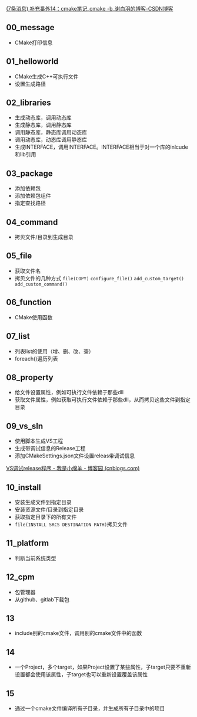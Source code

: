 [(7条消息) 补充番外14：cmake笔记_cmake -b_谢白羽的博客-CSDN博客](https://blog.csdn.net/weixin_43679037/article/details/124030345)



## 00_message
* CMake打印信息

## 01_helloworld
* CMake生成C++可执行文件
* 设置生成路径

## 02_libraries
- 生成动态库，调用动态库
- 生成静态库，调用静态库
- 调用静态库，静态库调用动态库
- 调用动态库，动态库调用静态库
- 生成INTERFACE，调用INTERFACE。INTERFACE相当于对一个库的inlcude和lib引用

## 03_package
- 添加依赖包
- 添加依赖包组件
- 指定查找路径

## 04_command
- 拷贝文件/目录到生成目录

## 05_file
- 获取文件名
- 拷贝文件的几种方式 `file(COPY)` `configure_file()` `add_custom_target() add_custom_command()`

## 06_function
- CMake使用函数

## 07_list
- 列表list的使用（增、删、改、查）
- foreach()遍历列表

## 08_property
- 给文件设置属性，例如可执行文件依赖于那些dll
- 获取文件属性，例如获取可执行文件依赖于那些dll，从而拷贝这些文件到指定目录

## 09_vs_sln
- 使用脚本生成VS工程
- 生成带调试信息的Release工程
- 添加CMakeSettings.json文件设置releas带调试信息

[VS调试release程序 - 我是小绵羊 - 博客园 (cnblogs.com)](https://www.cnblogs.com/mmmmmmmmm/p/17041265.html)

## 10_install
- 安装生成文件到指定目录
- 安装资源文件/目录到指定目录
- 获取指定目录下的所有文件
- `file(INSTALL SRCS DESTINATION PATH)`拷贝文件

## 11_platform
- 判断当前系统类型

## 12_cpm
- 包管理器
- 从github、gitlab下载包
## 13
- include别的cmake文件，调用别的cmake文件中的函数
## 14
- 一个Project，多个target，如果Project设置了某些属性，子target只要不重新设置都会使用该属性，子target也可以重新设置覆盖该属性
## 15
- 通过一个cmake文件编译所有子目录，并生成所有子目录中的项目
